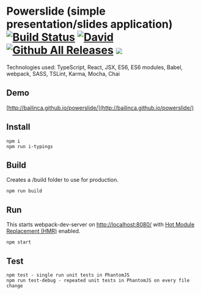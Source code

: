 # Powerslide (simple presentation/slides application) [![Build Status](https://travis-ci.org/bailinca/powerslide.svg)](https://travis-ci.org/bailinca/powerslide) [![David](https://img.shields.io/david/dev/bailinca/powerslide.svg?maxAge=2592000)]() [![Github All Releases](https://img.shields.io/github/downloads/bailinca/powerslide/total.svg?maxAge=2592000)]() [![](https://img.shields.io/badge/hailei-100%25-blue.svg)](https://img.shields.io/badge/hailei-100%25-blue.svg)

Technologies used: TypeScript, React, JSX, ES6, ES6 modules, Babel, webpack, SASS, TSLint, Karma, Mocha, Chai

## Demo
[http://bailinca.github.io/powerslide/](http://bailinca.github.io/powerslide/)

## Install
```
npm i
npm run i-typings
```

## Build
Creates a /build folder to use for production.
```
npm run build
```

## Run
This starts webpack-dev-server on [http://localhost:8080/](http://localhost:8080/) with [Hot Module Replacement (HMR)](https://webpack.github.io/docs/hot-module-replacement.html) enabled.
```
npm start
```

## Test
```
npm test - single run unit tests in PhantomJS
npm run test-debug - repeated unit tests in PhantomJS on every file change
```
